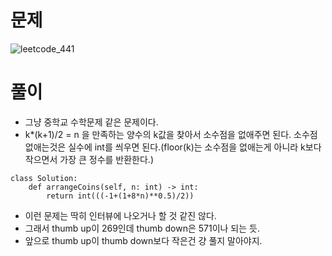 # 문제
![leetcode_441](https://user-images.githubusercontent.com/51700219/76841121-af53eb00-687b-11ea-975b-e2e4e23aa0ca.png)

# 풀이
- 그냥 중학교 수학문제 같은 문제이다.
- k*(k+1)/2 = n 을 만족하는 양수의 k값을 찾아서 소수점을 없애주면 된다. 소수점 없애는것은 실수에 int를 씌우면 된다.(floor(k)는 소수점을 없애는게 아니라 
k보다 작으면서 가장 큰 정수를 반환한다.)
```python3
class Solution:
    def arrangeCoins(self, n: int) -> int:
        return int(((-1+(1+8*n)**0.5)/2))
```
- 이런 문제는 딱히 인터뷰에 나오거나 할 것 같진 않다.
- 그래서 thumb up이 269인데 thumb down은 571이나 되는 듯.
- 앞으로 thumb up이 thumb down보다 작은건 걍 풀지 말아야지.
